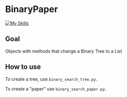 # BinaryPaper

[![My Skills](https://skillicons.dev/icons?i=py,github,pycharm&theme=light)](https://skillicons.dev)

## Goal

Objects with methods that change a Binary Tree to a List

## How to use

To create a tree, use ``binary_search_tree.py``.

To create a "paper" use ``binary_search_paper.py``.
